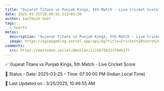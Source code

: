 ```yaml
---
title: "Gujarat Titans vs Punjab Kings, 5th Match - Live Cricket Score"
date: 2025-03-25T10:46:55.511+05:30
author: Santhosh Veer
tags:
  - Sports
metas:
  description: "Gujarat Titans vs Punjab Kings, 5th Match - Live Cricket Score - Date: 2025-03-25 - Time: 07:30:00 PM (Indian Local Time)"
  image: https://ogimageblog.vercel.app/api/og?title=Cricket%20Score%20%F0%9F%8F%8F
comments:
  src: https://mastodon.social/@mskian/111567563137946177
---
```


✅ Gujarat Titans vs Punjab Kings, 5th Match - Live Cricket Score

📑 Status - Date: 2025-03-25 - Time: 07:30:00 PM (Indian Local Time)

<!--more-->

📝 Last Updated on : 3/25/2025, 10:46:55 AM

